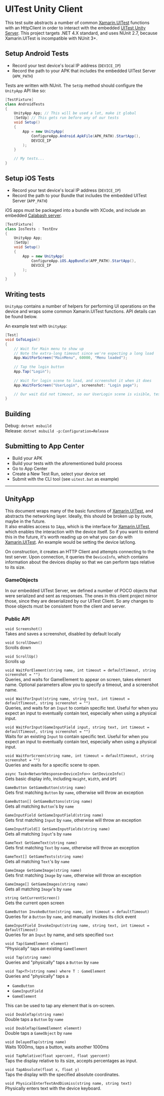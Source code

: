 # UITest Unity Client
This test suite abstracts a number of common [Xamarin.UITest](https://docs.microsoft.com/en-us/appcenter/test-cloud/uitest/) functions with an HttpClient in order to interact with the embedded [UITest Unity Server](https://github.com/lkuich/UITestUnity-Server). This project targets .NET 4.X standard, and uses NUnit 2.7, because Xamarin.UITest is incompatible with NUnit 3+.

## Setup Android Tests
* Record your test device's local IP address (`DEVICE_IP`)
* Record the path to your APK that includes the embedded UITest Server (`APK_PATH`)

Tests are written with NUnit. The `SetUp` method should configure the `UnityApp` API like so:
```csharp
[TestFixture]
class AndroidTests
{
    UnityApp App; // This will be used a lot, make it global
    [SetUp] // This gets run before any of our tests
    void Setup()
    {
        App = new UnityApp(
            ConfigureApp.Android.ApkFile(APK_PATH).StartApp(),
            DEVICE_IP
        );
    }

    // My tests...
}
```

## Setup iOS Tests
* Record your test device's local IP address (`DEVICE_IP`)
* Record the path to your Bundle that includes the embedded UITest Server (`APP_PATH`)

iOS apps must be packaged into a bundle with XCode, and include an embedded [Calabash server](https://github.com/calabash/calabash-ios/wiki/Tutorial%3A-Link-Calabash-in-Debug-config).

```csharp
[TestFixture]
class IosTests : TestEnv
{
    UnityApp App;
    [SetUp]
    void Setup()
    {
        App = new UnityApp(
            ConfigureApp.iOS.AppBundle(APP_PATH).StartApp(),
            DEVICE_IP
        );
    }
}
```

## Writing tests
`UnityApp` contains a number of helpers for performing UI operations on the device and wraps some common Xamarin.UITest functions. API details can be found below.

An example test with `UnityApp`:
```csharp
[Test]
void GoToLogin()
{
    // Wait for Main menu to show up
    // Note the extra-long timeout since we're expecting a long load
    App.WaitForScreen("MainMenu", 60000, "Menu loaded");
    
    // Tap the login button
    App.Tap("Login");
    
    // Wait for login scene to load, and screenshot it when it does
    App.WaitForScreen("UserLogin", screenshot: "Login page");

    // Our wait did not timeout, so our UserLogin scene is visible, test succeeded!
}
```

## Building
Debug:
`dotnet msbuild`  
Release:
`dotnet msbuild -p:Configuration=Release`

## Submitting to App Center
* Build your APK
* Build your tests with the aforementioned build process
* Go to App Center
* Create a New Test Run, select your device set
* Submit with the CLI tool (see `uitest.bat` as example)
---
## UnityApp

This document wraps many of the basic functions of [Xamarin.UITest](https://docs.microsoft.com/en-us/appcenter/test-cloud/uitest/), and abstracts the networking layer. Ideally, this should be broken up by route, maybe in the future.   
It also enables access to `IApp`, which is the interface for [Xamarin.UITest](https://docs.microsoft.com/en-us/appcenter/test-cloud/uitest/), which enables the interaction with the device itself. So if you want to extend this in the future, it's worth reading up on what you can do with [Xamarin.UITest](https://docs.microsoft.com/en-us/appcenter/test-cloud/uitest/). An example would be setting the device lat/long.

On construction, it creates an HTTP Client and attempts connecting to the test server. Upon connection, it queries the `DeviceInfo`, which contains information about the devices display so that we can perform taps relative to its size.

### GameObjects
In our embedded UITest Server, we defined a number of POCO objects that were serialized and sent as responses. The ones in this client project mirror those, since they are deserialized by our UITest Client. So any changes to those objects must be consistent from the client and server.

### Public API

`void Screenshot()`  
Takes and saves a screenshot, disabled by default locally

`void ScrollDown()`  
Scrolls down

`void ScrollUp()`  
Scrolls up

`void WaitForElement(string name, int timeout = defaultTimeout, string screenshot = "")`  
Queries, and waits for GameElement to appear on screen, takes element name. Optional parameters allow you to specify a timeout, and a screenshot name.

`void WaitForInput(string name, string text, int timeout = defaultTimeout, string screenshot = "")`  
Queries, and waits for an `Input` to contain specific text. Useful for when you expect an input to eventually contain text, especially when using a physical input.

`void WaitForInput(GameInputField input, string text, int timeout = defaultTimeout, string screenshot = "")`  
Waits for an existing `Input` to contain specific text. Useful for when you expect an input to eventually contain text, especially when using a physical input.

`void WaitForScreen(string name, int timeout = defaultTimeout, string screenshot = "")`  
Queries and waits for a specific scene to open.

`async Task<NetworkResponse<DeviceInfo>> GetDeviceInfo()`  
Gets basic display info, including `Height`, `Width`, and `DPI`

`GameButton GetGameButton(string name)`  
Gets first matching `Button` by `name`, otherwise will throw an exception

`GameButton[] GetGameButtons(string name)`  
Gets all matching `Button`'s by `name`

`GameInputField GetGameInputField(string name)`  
Gets first matching `Input` by `name`, otherwise will throw an exception

`GameInputField[] GetGameInputFields(string name)`  
Gets all matching `Input`'s by `name`

`GameText GetGameText(string name)`  
Gets first matching `Text` by `name`, otherwise will throw an exception

`GameText[] GetGameTexts(string name)`  
Gets all matching `Text`'s by `name`

`GameImage GetGameImage(string name)`  
Gets first matching `Image` by `name`, otherwise will throw an exception

`GameImage[] GetGameImages(string name)`  
Gets all matching `Image`'s by `name`

`string GetCurrentScreen()`  
Gets the current open screen

`GameButton InvokeButton(string name, int timeout = defaultTimeout)`  
Queries for a `Button` by `name`, and manually invokes its click event

`GameInputField InvokeInput(string name, string text, int timeout = defaultTimeout)`  
Queries for an `Input` by name, and sets specified `text`

`void Tap(GameElement element)`  
"Physically" taps an existing `GameElement`

`void Tap(string name)`  
Queries and "physically" taps a `Button` by `name`

`void Tap<T>(string name) where T : GameElement`  
Queries and "physically" taps a
* `GameButton`
* `GameInputField`
* `GameElement`

This can be used to tap any element that is on-screen.

`void DoubleTap(string name)`  
Double taps a `Button` by `name`

`void DoubleTap(GameElement element)`  
Double taps a `GameObject` by `name`

`void DelayedTap(string name)`  
Waits 1000ms, taps a button, waits another 1000ms

`void TapRelative(float xpercent, float ypercent)`  
Taps the display relative to its size, accepts percentages as input.

`void TapAbsolute(float x, float y)`  
Taps the display with the specified absolute coordinates.

`void PhysicalEnterTextAndDismiss(string name, string text)`  
Physically enters text with the device keyboard.
